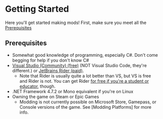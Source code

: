 # Getting Started

Here you'll get started making mods! First, make sure you meet all the [Prerequisites](#prerequisites)

## Prerequisites

- Somewhat good knowledge of programming, especially C#. Don't come begging for help if you don't know C#
- [Visual Studio (Community) (free)](https://visualstudio.microsoft.com) (NOT Visual Studio Code, they're different.) or [JetBrains Rider (paid)](https://jetbrains.com/rider/).
  - Note that Rider is usually quite a lot better than VS, but VS is free and Rider is not. You can get Rider [for free if you're a student or educator](https://www.jetbrains.com/community/education/), though.
- .NET Framework 4.7.2 or Mono equivalent if you're on Linux
- Owning the game on Steam or Epic Games
  - Modding is not currently possible on Microsoft Store, Gamepass, or Console versions of the game. See [Modding Platforms] for more info.